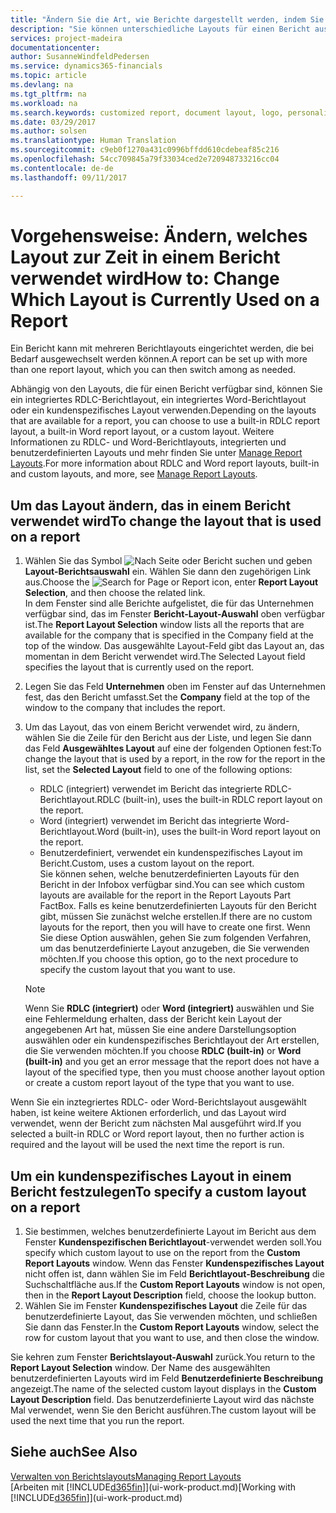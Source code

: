 ```yaml
---
title: "Ändern Sie die Art, wie Berichte dargestellt werden, indem Sie ein anderes Layout auswählen| Microsoft Docs"
description: "Sie können unterschiedliche Layouts für einen Bericht auswählen und zwischen Layouts wechseln, um das Aussehen des Berichts zu ändern."
services: project-madeira
documentationcenter: 
author: SusanneWindfeldPedersen
ms.service: dynamics365-financials
ms.topic: article
ms.devlang: na
ms.tgt_pltfrm: na
ms.workload: na
ms.search.keywords: customized report, document layout, logo, personalize
ms.date: 03/29/2017
ms.author: solsen
ms.translationtype: Human Translation
ms.sourcegitcommit: c9eb0f1270a431c0996bffdd610cdebeaf85c216
ms.openlocfilehash: 54cc709845a79f33034ced2e720948733216cc04
ms.contentlocale: de-de
ms.lasthandoff: 09/11/2017

---
```

# <a name="how-to-change-which-layout-is-currently-used-on-a-report"></a><span data-ttu-id="d3d1a-103">Vorgehensweise: Ändern, welches Layout zur Zeit in einem Bericht verwendet wird</span><span class="sxs-lookup"><span data-stu-id="d3d1a-103">How to: Change Which Layout is Currently Used on a Report</span></span>
<span data-ttu-id="d3d1a-104">Ein Bericht kann mit mehreren Berichtlayouts eingerichtet werden, die bei Bedarf ausgewechselt werden können.</span><span class="sxs-lookup"><span data-stu-id="d3d1a-104">A report can be set up with more than one report layout, which you can then switch among as needed.</span></span>

<span data-ttu-id="d3d1a-105">Abhängig von den Layouts, die für einen Bericht verfügbar sind, können Sie ein integriertes RDLC-Berichtlayout, ein integriertes Word-Berichtlayout oder ein kundenspezifisches Layout verwenden.</span><span class="sxs-lookup"><span data-stu-id="d3d1a-105">Depending on the layouts that are available for a report, you can choose to use a built-in RDLC report layout, a built-in Word report layout, or a custom layout.</span></span> <span data-ttu-id="d3d1a-106">Weitere Informationen zu RDLC- und Word-Berichtlayouts, integrierten und benutzerdefinierten Layouts und mehr finden Sie unter [Manage Report Layouts](ui-manage-report-layouts.md).</span><span class="sxs-lookup"><span data-stu-id="d3d1a-106">For more information about RDLC and Word report layouts, built-in and custom layouts, and more, see [Manage Report Layouts](ui-manage-report-layouts.md).</span></span>

## <a name="to-change-the-layout-that-is-used-on-a-report"></a><span data-ttu-id="d3d1a-107">Um das Layout ändern, das in einem Bericht verwendet wird</span><span class="sxs-lookup"><span data-stu-id="d3d1a-107">To change the layout that is used on a report</span></span>
1. <span data-ttu-id="d3d1a-108">Wählen Sie das Symbol ![Nach Seite oder Bericht suchen](media/ui-search/search_small.png "Search for Page or Report icon") und geben **Layout-Berichtsauswahl** ein. Wählen Sie dann den zugehörigen Link aus.</span><span class="sxs-lookup"><span data-stu-id="d3d1a-108">Choose the ![Search for Page or Report](media/ui-search/search_small.png "Search for Page or Report icon") icon, enter **Report Layout Selection**, and then choose the related link.</span></span>  
   <span data-ttu-id="d3d1a-109">In dem Fenster sind alle Berichte aufgelistet, die für das Unternehmen verfügbar sind, das im Fenster **Bericht-Layout-Auswahl** oben verfügbar ist.</span><span class="sxs-lookup"><span data-stu-id="d3d1a-109">The **Report Layout Selection** window lists all the reports that are available for the company that is specified in the Company field at the top of the window.</span></span> <span data-ttu-id="d3d1a-110">Das ausgewählte Layout-Feld gibt das Layout an, das momentan in dem Bericht verwendet wird.</span><span class="sxs-lookup"><span data-stu-id="d3d1a-110">The Selected Layout field specifies the layout that is currently used on the report.</span></span>
2. <span data-ttu-id="d3d1a-111">Legen Sie das Feld **Unternehmen** oben im Fenster auf das Unternehmen fest, das den Bericht umfasst.</span><span class="sxs-lookup"><span data-stu-id="d3d1a-111">Set the **Company** field at the top of the window to the company that includes the report.</span></span>
3. <span data-ttu-id="d3d1a-112">Um das Layout, das von einem Bericht verwendet wird, zu ändern, wählen Sie die Zeile für den Bericht aus der Liste, und legen Sie dann das Feld **Ausgewähltes Layout** auf eine der folgenden Optionen fest:</span><span class="sxs-lookup"><span data-stu-id="d3d1a-112">To change the layout that is used by a report, in the row for the report in the list, set the **Selected Layout** field to one of the following options:</span></span>
   * <span data-ttu-id="d3d1a-113">RDLC (integriert) verwendet im Bericht das integrierte RDLC-Berichtlayout.</span><span class="sxs-lookup"><span data-stu-id="d3d1a-113">RDLC (built-in), uses the built-in RDLC report layout on the report.</span></span>
   * <span data-ttu-id="d3d1a-114">Word (integriert) verwendet im Bericht das integrierte Word-Berichtlayout.</span><span class="sxs-lookup"><span data-stu-id="d3d1a-114">Word (built-in), uses the built-in Word report layout on the report.</span></span>
   * <span data-ttu-id="d3d1a-115">Benutzerdefiniert, verwendet ein kundenspezifisches Layout im Bericht.</span><span class="sxs-lookup"><span data-stu-id="d3d1a-115">Custom, uses a custom layout on the report.</span></span>  
     <span data-ttu-id="d3d1a-116">Sie können sehen, welche benutzerdefinierten Layouts für den Bericht in der Infobox verfügbar sind.</span><span class="sxs-lookup"><span data-stu-id="d3d1a-116">You can see which custom layouts are available for the report in the Report Layouts Part FactBox.</span></span> <span data-ttu-id="d3d1a-117">Falls es keine benutzerdefinierten Layouts für den Bericht gibt, müssen Sie zunächst welche erstellen.</span><span class="sxs-lookup"><span data-stu-id="d3d1a-117">If there are no custom layouts for the report, then you will have to create one first.</span></span> <span data-ttu-id="d3d1a-118">Wenn Sie diese Option auswählen, gehen Sie zum folgenden Verfahren, um das benutzerdefinierte Layout anzugeben, die Sie verwenden möchten.</span><span class="sxs-lookup"><span data-stu-id="d3d1a-118">If you choose this option, go to the next procedure to specify the custom layout that you want to use.</span></span>

    > [!NOTE]  
    >   <span data-ttu-id="d3d1a-119">Wenn Sie **RDLC (integriert)** oder **Word (integriert)** auswählen und Sie eine Fehlermeldung erhalten, dass der Bericht kein Layout der angegebenen Art hat, müssen Sie eine andere Darstellungsoption auswählen oder ein kundenspezifisches Berichtlayout der Art erstellen, die Sie verwenden möchten.</span><span class="sxs-lookup"><span data-stu-id="d3d1a-119">If you choose **RDLC (built-in)** or **Word (built-in)** and you get an error message that the report does not have a layout of the specified type, then you must choose another layout option or create a custom report layout of the type that you want to use.</span></span>

<span data-ttu-id="d3d1a-120">Wenn Sie ein inztegriertes RDLC- oder Word-Berichtslayout ausgewählt haben, ist keine weitere Aktionen erforderlich, und das Layout wird verwendet, wenn der Bericht zum nächsten Mal ausgeführt wird.</span><span class="sxs-lookup"><span data-stu-id="d3d1a-120">If you selected a built-in RDLC or Word report layout, then no further action is required and the layout will be used the next time the report is run.</span></span>

## <a name="to-specify-a-custom-layout-on-a-report"></a><span data-ttu-id="d3d1a-121">Um ein kundenspezifisches Layout in einem Bericht festzulegen</span><span class="sxs-lookup"><span data-stu-id="d3d1a-121">To specify a custom layout on a report</span></span>
1. <span data-ttu-id="d3d1a-122">Sie bestimmen, welches benutzerdefinierte Layout im Bericht aus dem Fenster **Kundenspezifischen Berichtlayout**-verwendet werden soll.</span><span class="sxs-lookup"><span data-stu-id="d3d1a-122">You specify which custom layout to use on the report from the **Custom Report Layouts** window.</span></span> <span data-ttu-id="d3d1a-123">Wenn das Fenster **Kundenspezifisches Layout** nicht offen ist, dann wählen Sie im Feld **Berichtlayout-Beschreibung** die Suchschaltfläche aus.</span><span class="sxs-lookup"><span data-stu-id="d3d1a-123">If the **Custom Report Layouts** window is not open, then in the **Report Layout Description** field, choose the lookup button.</span></span>
2. <span data-ttu-id="d3d1a-124">Wählen Sie im Fenster **Kundenspezifisches Layout** die Zeile für das benutzerdefinierte Layout, das Sie verwenden möchten, und schließen Sie dann das Fenster.</span><span class="sxs-lookup"><span data-stu-id="d3d1a-124">In the **Custom Report Layouts** window, select the row for custom layout that you want to use, and then close the window.</span></span>

<span data-ttu-id="d3d1a-125">Sie kehren zum Fenster **Berichtslayout-Auswahl** zurück.</span><span class="sxs-lookup"><span data-stu-id="d3d1a-125">You return to the **Report Layout Selection** window.</span></span> <span data-ttu-id="d3d1a-126">Der Name des ausgewählten benutzerdefinierten Layouts wird im Feld **Benutzerdefinierte Beschreibung** angezeigt.</span><span class="sxs-lookup"><span data-stu-id="d3d1a-126">The name of the selected custom layout displays in the **Custom Layout Description** field.</span></span> <span data-ttu-id="d3d1a-127">Das benutzerdefinierte Layout wird das nächste Mal verwendet, wenn Sie den Bericht ausführen.</span><span class="sxs-lookup"><span data-stu-id="d3d1a-127">The custom layout will be used the next time that you run the report.</span></span>

## <a name="see-also"></a><span data-ttu-id="d3d1a-128">Siehe auch</span><span class="sxs-lookup"><span data-stu-id="d3d1a-128">See Also</span></span>
[<span data-ttu-id="d3d1a-129">Verwalten von Berichtslayouts</span><span class="sxs-lookup"><span data-stu-id="d3d1a-129">Managing Report Layouts</span></span>](ui-manage-report-layouts.md)  
<span data-ttu-id="d3d1a-130">[Arbeiten mit [!INCLUDE[d365fin](includes/d365fin_md.md)]](ui-work-product.md)</span><span class="sxs-lookup"><span data-stu-id="d3d1a-130">[Working with [!INCLUDE[d365fin](includes/d365fin_md.md)]](ui-work-product.md)</span></span>

